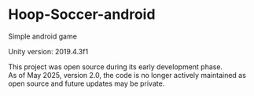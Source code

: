 # Hoop-Soccer-android

Simple android game

Unity version: 2019.4.3f1


This project was open source during its early development phase.  
As of May 2025, version 2.0, the code is no longer actively maintained as open source and future updates may be private.
